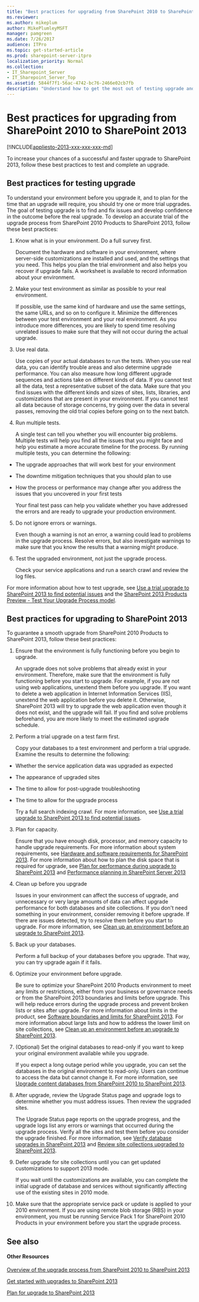 ```yaml
---
title: "Best practices for upgrading from SharePoint 2010 to SharePoint 2013"
ms.reviewer: 
ms.author: mikeplum
author: MikePlumleyMSFT
manager: pamgreen
ms.date: 7/26/2017
audience: ITPro
ms.topic: get-started-article
ms.prod: sharepoint-server-itpro
localization_priority: Normal
ms.collection:
- IT_Sharepoint_Server
- IT_Sharepoint_Server_Top
ms.assetid: 5844f7f1-56ac-4742-bc76-2466e02cb7fb
description: "Understand how to get the most out of testing upgrade and how to guarantee a smooth upgrade to SharePoint 2013."
---
```


# Best practices for upgrading from SharePoint 2010 to SharePoint 2013

[!INCLUDE[appliesto-2013-xxx-xxx-xxx-md](../includes/appliesto-2013-xxx-xxx-xxx-md.md)]

To increase your chances of a successful and faster upgrade to SharePoint 2013, follow these best practices to test and complete an upgrade.
  
## Best practices for testing upgrade

To understand your environment before you upgrade it, and to plan for the time that an upgrade will require, you should try one or more trial upgrades. The goal of testing upgrade is to find and fix issues and develop confidence in the outcome before the real upgrade. To develop an accurate trial of the upgrade process from SharePoint 2010 Products to SharePoint 2013, follow these best practices:
  
1. Know what is in your environment. Do a full survey first.
    
    Document the hardware and software in your environment, where server-side customizations are installed and used, and the settings that you need. This helps you plan the trial environment and also helps you recover if upgrade fails. A worksheet is available to record information about your environment. 
    
2. Make your test environment as similar as possible to your real environment.
    
    If possible, use the same kind of hardware and use the same settings, the same URLs, and so on to configure it. Minimize the differences between your test environment and your real environment. As you introduce more differences, you are likely to spend time resolving unrelated issues to make sure that they will not occur during the actual upgrade.
    
3. Use real data.
    
    Use copies of your actual databases to run the tests. When you use real data, you can identify trouble areas and also determine upgrade performance. You can also measure how long different upgrade sequences and actions take on different kinds of data. If you cannot test all the data, test a representative subset of the data. Make sure that you find issues with the different kinds and sizes of sites, lists, libraries, and customizations that are present in your environment. If you cannot test all data because of storage concerns, try going over the data in several passes, removing the old trial copies before going on to the next batch.
    
4. Run multiple tests.
    
    A single test can tell you whether you will encounter big problems. Multiple tests will help you find all the issues that you might face and help you estimate a more accurate timeline for the process. By running multiple tests, you can determine the following:
    
  - The upgrade approaches that will work best for your environment
    
  - The downtime mitigation techniques that you should plan to use
    
  - How the process or performance may change after you address the issues that you uncovered in your first tests
    
    Your final test pass can help you validate whether you have addressed the errors and are ready to upgrade your production environment.
    
5. Do not ignore errors or warnings.
    
    Even though a warning is not an error, a warning could lead to problems in the upgrade process. Resolve errors, but also investigate warnings to make sure that you know the results that a warning might produce.
    
6. Test the upgraded environment, not just the upgrade process.
    
    Check your service applications and run a search crawl and review the log files. 
    
For more information about how to test upgrade, see [Use a trial upgrade to SharePoint 2013 to find potential issues](/previous-versions/office/sharepoint-server-2010/cc262155(v=office.14)) and the [SharePoint 2013 Products Preview - Test Your Upgrade Process model](https://go.microsoft.com/fwlink/?LinkId=252098).
  
## Best practices for upgrading to SharePoint 2013

To guarantee a smooth upgrade from SharePoint 2010 Products to SharePoint 2013, follow these best practices:
  
1. Ensure that the environment is fully functioning before you begin to upgrade.
    
    An upgrade does not solve problems that already exist in your environment. Therefore, make sure that the environment is fully functioning before you start to upgrade. For example, if you are not using web applications, unextend them before you upgrade. If you want to delete a web application in Internet Information Services (IIS), unextend the web application before you delete it. Otherwise, SharePoint 2013 will try to upgrade the web application even though it does not exist, and the upgrade will fail. If you find and solve problems beforehand, you are more likely to meet the estimated upgrade schedule.
    
2. Perform a trial upgrade on a test farm first.
    
    Copy your databases to a test environment and perform a trial upgrade. Examine the results to determine the following: 
    
  - Whether the service application data was upgraded as expected
    
  - The appearance of upgraded sites
    
  - The time to allow for post-upgrade troubleshooting
    
  - The time to allow for the upgrade process
    
    Try a full search indexing crawl. For more information, see [Use a trial upgrade to SharePoint 2013 to find potential issues](/previous-versions/office/sharepoint-server-2010/cc262155(v=office.14)).
    
3. Plan for capacity.
    
    Ensure that you have enough disk, processor, and memory capacity to handle upgrade requirements. For more information about system requirements, see [Hardware and software requirements for SharePoint 2013](../install/hardware-and-software-requirements-0.md). For more information about how to plan the disk space that is required for upgrade, see [Plan for performance during upgrade to SharePoint 2013](/previous-versions/office/sharepoint-server-2010/cc262891(v=office.14)) and [Performance planning in SharePoint Server 2013](../administration/performance-planning-in-sharepoint-server-2013.md)
    
4. Clean up before you upgrade
    
    Issues in your environment can affect the success of upgrade, and unnecessary or very large amounts of data can affect upgrade performance for both databases and site collections. If you don't need something in your environment, consider removing it before upgrade. If there are issues detected, try to resolve them before you start to upgrade. For more information, see [Clean up an environment before an upgrade to SharePoint 2013](/previous-versions/office/sharepoint-server-2010/ff382641(v=office.14)).
    
5. Back up your databases.
    
    Perform a full backup of your databases before you upgrade. That way, you can try upgrade again if it fails. 
    
6. Optimize your environment before upgrade.
    
    Be sure to optimize your SharePoint 2010 Products environment to meet any limits or restrictions, either from your business or governance needs or from the SharePoint 2013 boundaries and limits before upgrade. This will help reduce errors during the upgrade process and prevent broken lists or sites after upgrade. For more information about limits in the product, see [Software boundaries and limits for SharePoint 2013](../install/software-boundaries-and-limits.md). For more information about large lists and how to address the lower limit on site collections, see [Clean up an environment before an upgrade to SharePoint 2013](/previous-versions/office/sharepoint-server-2010/ff382641(v=office.14)).
    
7. (Optional) Set the original databases to read-only if you want to keep your original environment available while you upgrade.
    
    If you expect a long outage period while you upgrade, you can set the databases in the original environment to read-only. Users can continue to access the data but cannot change it. For more information, see [Upgrade content databases from SharePoint 2010 to SharePoint 2013](upgrade-content-databases-from-sharepoint-2010-to-sharepoint-2013.md).
    
8. After upgrade, review the Upgrade Status page and upgrade logs to determine whether you must address issues. Then review the upgraded sites.
    
    The Upgrade Status page reports on the upgrade progress, and the upgrade logs list any errors or warnings that occurred during the upgrade process. Verify all the sites and test them before you consider the upgrade finished. For more information, see [Verify database upgrades in SharePoint 2013](verify-upgrade.md) and [Review site collections upgraded to SharePoint 2013](review-site-collections-upgraded-to-sharepoint-2013.md).
    
9. Defer upgrade for site collections until you can get updated customizations to support 2013 mode.
    
    If you wait until the customizations are available, you can complete the initial upgrade of database and services without significantly affecting use of the existing sites in 2010 mode.
    
10. Make sure that the appropriate service pack or update is applied to your 2010 environment. If you are using remote blob storage (RBS) in your environment, you must be running Service Pack 1 for SharePoint 2010 Products in your environment before you start the upgrade process.
    
## See also

#### Other Resources

[Overview of the upgrade process from SharePoint 2010 to SharePoint 2013](overview-of-the-upgrade-process-from-sharepoint-2010-to-sharepoint-2013.md)
  
[Get started with upgrades to SharePoint 2013](get-started-with-upgrade-0.md)
  
[Plan for upgrade to SharePoint 2013](/previous-versions/office/sharepoint-server-2010/cc303429(v=office.14))

